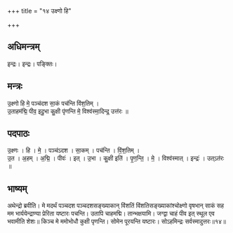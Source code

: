 +++
title = "१४ उक्ष्णो हि"

+++
## अधिमन्त्रम्
इन्द्रः। इन्द्रः। पङ्क्तिः।

## मन्त्रः
उ॒क्ष्णो हि मे॒ पञ्च॑दश सा॒कं पच॑न्ति विंश॒तिम् ।  
उ॒ताहम॑द्मि॒ पीव॒ इदु॒भा कु॒क्षी पृ॑णन्ति मे॒ विश्व॑स्मा॒दिन्द्र॒ उत्त॑रः ॥

## पदपाठः
उ॒क्ष्णः । हि । मे॒ । पञ्च॑ऽदश । सा॒कम् । पच॑न्ति । विं॒श॒तिम् ।  
उ॒त । अ॒हम् । अ॒द्मि॒ । पीवः॑ । इत् । उ॒भा । कु॒क्षी इति॑ । पृ॒ण॒न्ति॒ । मे॒ । विश्व॑स्मात् । इन्द्रः॑ । उत्ऽत॑रः ॥

## भाष्यम्
अथेन्द्रो ब्रवीति। मे मदर्थं पञ्चदश पञ्चदशसङ्ख्याकान् विंशतिं विंशतिसङ्ख्याकांश्चोक्ष्णो वृषभान् साकं सह मम भार्ययेन्द्राण्या प्रेरिता यष्टारः पचन्ति। उतापि चाहमद्मि। तान्भक्षयामि। जग्द्वा चाहं पीव इत् स्थूल एव भवामीति शेशः॥ किञ्च मे ममोभोधौ कुक्षी पृणन्ति। सोमेन पूरयन्ति यष्टारः। सोऽहमिन्द्रः सर्वस्मादुत्तरः॥१४॥